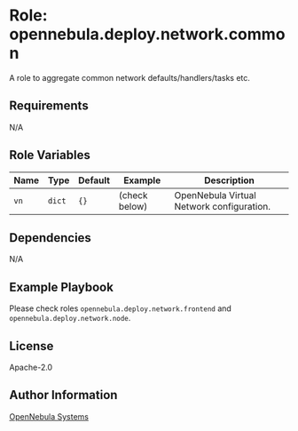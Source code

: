 Role: opennebula.deploy.network.common
======================================

A role to aggregate common network defaults/handlers/tasks etc.

Requirements
------------

N/A

Role Variables
--------------

| Name | Type   | Default | Example       | Description                               |
|------|--------|---------|---------------|-------------------------------------------|
| `vn` | `dict` | `{}`    | (check below) | OpenNebula Virtual Network configuration. |

Dependencies
------------

N/A

Example Playbook
----------------

Please check roles `opennebula.deploy.network.frontend` and `opennebula.deploy.network.node`.

License
-------

Apache-2.0

Author Information
------------------

[OpenNebula Systems](https://opennebula.io/)
